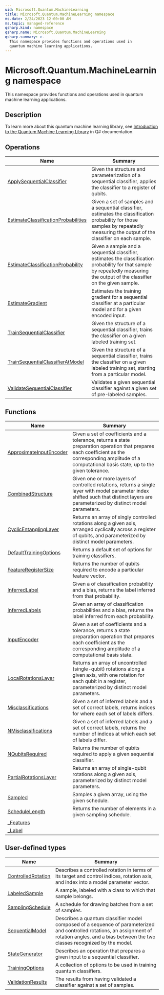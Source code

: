 ```yaml
---
uid: Microsoft.Quantum.MachineLearning
title: Microsoft.Quantum.MachineLearning namespace
ms.date: 2/24/2023 12:00:00 AM
ms.topic: managed-reference
qsharp.kind: namespace
qsharp.name: Microsoft.Quantum.MachineLearning
qsharp.summary: >-
  This namespace provides functions and operations used in
  quantum machine learning applications.
---
```


# Microsoft.Quantum.MachineLearning namespace

This namespace provides functions and operations used in
quantum machine learning applications.



## Description

To learn more about this quantum machine learning library, see
[Introduction to the Quantum Machine Learning Library](xref:microsoft.quantum.libraries.overview.machine-learning.intro)
in Q# documentation.
<!-- summaries -->

## Operations

| Name | Summary |
|------|---------|
|[ApplySequentialClassifier](xref:Microsoft.Quantum.MachineLearning.ApplySequentialClassifier) |Given the structure and parameterization of a sequential classifier, applies the classifier to a register of qubits. |
|[EstimateClassificationProbabilities](xref:Microsoft.Quantum.MachineLearning.EstimateClassificationProbabilities) |Given a set of samples and a sequential classifier, estimates the classification probability for those samples by repeatedly measuring the output of the classifier on each sample. |
|[EstimateClassificationProbability](xref:Microsoft.Quantum.MachineLearning.EstimateClassificationProbability) |Given a sample and a sequential classifier, estimates the classification probability for that sample by repeatedly measuring the output of the classifier on the given sample. |
|[EstimateGradient](xref:Microsoft.Quantum.MachineLearning.EstimateGradient) |Estimates the training gradient for a sequential classifier at a particular model and for a given encoded input. |
|[TrainSequentialClassifier](xref:Microsoft.Quantum.MachineLearning.TrainSequentialClassifier) |Given the structure of a sequential classifier, trains the classifier on a given labeled training set. |
|[TrainSequentialClassifierAtModel](xref:Microsoft.Quantum.MachineLearning.TrainSequentialClassifierAtModel) |Given the structure of a sequential classifier, trains the classifier on a given labeled training set, starting from a particular model. |
|[ValidateSequentialClassifier](xref:Microsoft.Quantum.MachineLearning.ValidateSequentialClassifier) |Validates a given sequential classifier against a given set of pre-labeled samples. |

## Functions

| Name | Summary |
|------|---------|
|[ApproximateInputEncoder](xref:Microsoft.Quantum.MachineLearning.ApproximateInputEncoder) |Given a set of coefficients and a tolerance, returns a state preparation operation that prepares each coefficient as the corresponding amplitude of a computational basis state, up to the given tolerance. |
|[CombinedStructure](xref:Microsoft.Quantum.MachineLearning.CombinedStructure) |Given one or more layers of controlled rotations, returns a single layer with model parameter index shifted such that distinct layers are parameterized by distinct model parameters. |
|[CyclicEntanglingLayer](xref:Microsoft.Quantum.MachineLearning.CyclicEntanglingLayer) |Returns an array of singly controlled rotations along a given axis, arranged cyclically across a register of qubits, and parameterized by distinct model parameters. |
|[DefaultTrainingOptions](xref:Microsoft.Quantum.MachineLearning.DefaultTrainingOptions) |Returns a default set of options for training classifiers. |
|[FeatureRegisterSize](xref:Microsoft.Quantum.MachineLearning.FeatureRegisterSize) |Returns the number of qubits required to encode a particular feature vector. |
|[InferredLabel](xref:Microsoft.Quantum.MachineLearning.InferredLabel) |Given a of classification probability and a bias, returns the label inferred from that probability. |
|[InferredLabels](xref:Microsoft.Quantum.MachineLearning.InferredLabels) |Given an array of classification probabilities and a bias, returns the label inferred from each probability. |
|[InputEncoder](xref:Microsoft.Quantum.MachineLearning.InputEncoder) |Given a set of coefficients and a tolerance, returns a state preparation operation that prepares each coefficient as the corresponding amplitude of a computational basis state. |
|[LocalRotationsLayer](xref:Microsoft.Quantum.MachineLearning.LocalRotationsLayer) |Returns an array of uncontrolled (single-qubit) rotations along a given axis, with one rotation for each qubit in a register, parameterized by distinct model parameters. |
|[Misclassifications](xref:Microsoft.Quantum.MachineLearning.Misclassifications) |Given a set of inferred labels and a set of correct labels, returns indices for where each set of labels differs. |
|[NMisclassifications](xref:Microsoft.Quantum.MachineLearning.NMisclassifications) |Given a set of inferred labels and a set of correct labels, returns the number of indices at which each set of labels differ. |
|[NQubitsRequired](xref:Microsoft.Quantum.MachineLearning.NQubitsRequired) |Returns the number of qubits required to apply a given sequential classifier. |
|[PartialRotationsLayer](xref:Microsoft.Quantum.MachineLearning.PartialRotationsLayer) |Returns an array of single-qubit rotations along a given axis, parameterized by distinct model parameters. |
|[Sampled](xref:Microsoft.Quantum.MachineLearning.Sampled) |Samples a given array, using the given schedule. |
|[ScheduleLength](xref:Microsoft.Quantum.MachineLearning.ScheduleLength) |Returns the number of elements in a given sampling schedule. |
|[_Features](xref:Microsoft.Quantum.MachineLearning._Features) | |
|[_Label](xref:Microsoft.Quantum.MachineLearning._Label) | |

## User-defined types

| Name | Summary |
|------|---------|
|[ControlledRotation](xref:Microsoft.Quantum.MachineLearning.ControlledRotation) |Describes a controlled rotation in terms of its target and control indices, rotation axis, and index into a model parameter vector. |
|[LabeledSample](xref:Microsoft.Quantum.MachineLearning.LabeledSample) |A sample, labeled with a class to which that sample belongs. |
|[SamplingSchedule](xref:Microsoft.Quantum.MachineLearning.SamplingSchedule) |A schedule for drawing batches from a set of samples. |
|[SequentialModel](xref:Microsoft.Quantum.MachineLearning.SequentialModel) |Describes a quantum classifier model composed of a sequence of parameterized and controlled rotations, an assignment of rotation angles, and a bias between the two classes recognized by the model. |
|[StateGenerator](xref:Microsoft.Quantum.MachineLearning.StateGenerator) |Describes an operation that prepares a given input to a sequential classifier. |
|[TrainingOptions](xref:Microsoft.Quantum.MachineLearning.TrainingOptions) |A collection of options to be used in training quantum classifiers. |
|[ValidationResults](xref:Microsoft.Quantum.MachineLearning.ValidationResults) |The results from having validated a classifier against a set of samples. |
<!-- /summaries -->
